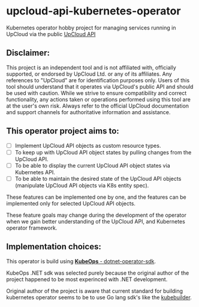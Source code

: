 # upcloud-api-kubernetes-operator
Kubernetes operator hobby project for managing services running in UpCloud via the public [UpCloud API](https://developers.upcloud.com/1.3/1-introduction/)

## Disclaimer:
This project is an independent tool and is not affiliated with, officially supported, or endorsed by UpCloud Ltd. or any of its affiliates.
Any references to "UpCloud" are for identification purposes only. Users of this tool should understand that it operates via UpCloud's public API and should be used with caution.
While we strive to ensure compatibility and correct functionality, any actions taken or operations performed using this tool are at the user's own risk.
Always refer to the official UpCloud documentation and support channels for authoritative information and assistance.

## This operator project aims to:
- [ ] Implement UpCloud API objects as custom resource types.
- [ ] To keep up with UpCloud API object states by pulling changes from the UpCloud API.
- [ ] To be able to display the current UpCloud API object states via Kubernetes API. 
- [ ] To be able to maintain the desired state of the UpCloud API objects (manipulate UpCloud API objects via K8s entity spec).

These features can be implemented one by one, and the features can be implemented only for selected UpCloud API objects.

These feature goals may change during the development of the operator when we gain better understanding of the UpCloud API, and Kubernetes operator framework.

## Implementation choices:
This operator is build using [**KubeOps** - dotnet-operator-sdk](https://github.com/buehler/dotnet-operator-sdk).

KubeOps .NET sdk was selected purely because the original author of the project happened to be most experinced with .NET development.

Original author of the project is aware that current standard for building kubernetes operator seems to be to use Go lang sdk's like the [kubebuilder](https://book.kubebuilder.io).
